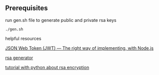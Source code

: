 ## Prerequisites

run gen.sh file to generate public and private rsa keys

```
./gen.sh
```

helpful resources

[JSON Web Token (JWT) — The right way of implementing, with Node.js](https://siddharthac6.medium.com/json-web-token-jwt-the-right-way-of-implementing-with-node-js-65b8915d550e)

[rsa generator](http://travistidwell.com/jsencrypt/demo/)

[tutorial with python about rsa encryption](https://blog.miguelgrinberg.com/post/json-web-tokens-with-public-key-signatures)
